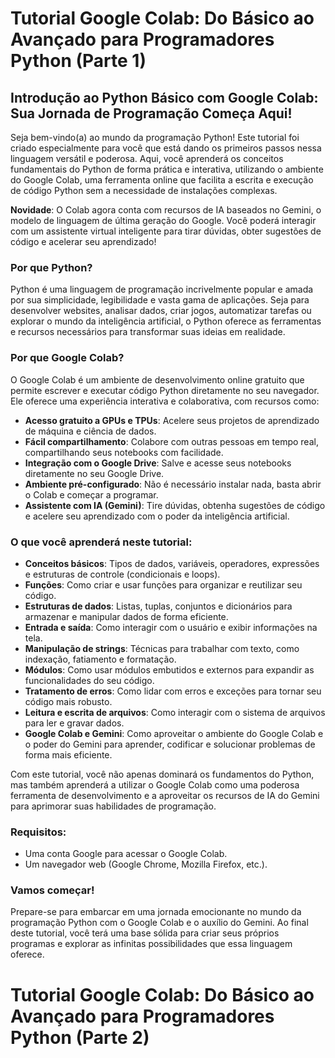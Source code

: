 # Tutorial Google Colab: Do Básico ao Avançado para Programadores Python (Parte 1)

## Introdução ao Python Básico com Google Colab: **Sua Jornada de Programação Começa Aqui!**
Seja bem-vindo(a) ao mundo da programação Python! Este tutorial foi criado especialmente para você que está dando os primeiros passos nessa linguagem versátil e poderosa. Aqui, você aprenderá os conceitos fundamentais do Python de forma prática e interativa, utilizando o ambiente do Google Colab, uma ferramenta online que facilita a escrita e execução de código Python sem a necessidade de instalações complexas.

**Novidade**: O Colab agora conta com recursos de IA baseados no Gemini, o modelo de linguagem de última geração do Google. Você poderá interagir com um assistente virtual inteligente para tirar dúvidas, obter sugestões de código e acelerar seu aprendizado!



### **Por que Python?**

Python é uma linguagem de programação incrivelmente popular e amada por sua simplicidade, legibilidade e vasta gama de aplicações. Seja para desenvolver websites, analisar dados, criar jogos, automatizar tarefas ou explorar o mundo da inteligência artificial, o Python oferece as ferramentas e recursos necessários para transformar suas ideias em realidade.

### **Por que Google Colab?**

O Google Colab é um ambiente de desenvolvimento online gratuito que permite escrever e executar código Python diretamente no seu navegador. Ele oferece uma experiência interativa e colaborativa, com recursos como:

* **Acesso gratuito a GPUs e TPUs**: Acelere seus projetos de aprendizado de máquina e ciência de dados.
* **Fácil compartilhamento**: Colabore com outras pessoas em tempo real, compartilhando seus notebooks com facilidade.
* **Integração com o Google Drive**: Salve e acesse seus notebooks diretamente no seu Google Drive.
* **Ambiente pré-configurado**: Não é necessário instalar nada, basta abrir o Colab e começar a programar.
* **Assistente com IA (Gemini)**: Tire dúvidas, obtenha sugestões de código e acelere seu aprendizado com o poder da inteligência artificial.


### **O que você aprenderá neste tutorial:**

* **Conceitos básicos**: Tipos de dados, variáveis, operadores, expressões e estruturas de controle (condicionais e loops).
* **Funções**: Como criar e usar funções para organizar e reutilizar seu código.
* **Estruturas de dados**: Listas, tuplas, conjuntos e dicionários para armazenar e manipular dados de forma eficiente.
* **Entrada e saída**: Como interagir com o usuário e exibir informações na tela.
* **Manipulação de strings**: Técnicas para trabalhar com texto, como indexação, fatiamento e formatação.
* **Módulos**: Como usar módulos embutidos e externos para expandir as funcionalidades do seu código.
* **Tratamento de erros**: Como lidar com erros e exceções para tornar seu código mais robusto.
* **Leitura e escrita de arquivos**: Como interagir com o sistema de arquivos para ler e gravar dados.
* **Google Colab e Gemini**: Como aproveitar o ambiente do Google Colab e o poder do Gemini para aprender, codificar e solucionar problemas de forma mais eficiente.

Com este tutorial, você não apenas dominará os fundamentos do Python, mas também aprenderá a utilizar o Google Colab como uma poderosa ferramenta de desenvolvimento e a aproveitar os recursos de IA do Gemini para aprimorar suas habilidades de programação.

### **Requisitos**:

* Uma conta Google para acessar o Google Colab.
* Um navegador web (Google Chrome, Mozilla Firefox, etc.).

### **Vamos começar!**

Prepare-se para embarcar em uma jornada emocionante no mundo da programação Python com o Google Colab e o auxílio do Gemini. Ao final deste tutorial, você terá uma base sólida para criar seus próprios programas e explorar as infinitas possibilidades que essa linguagem oferece.
















# Tutorial Google Colab: Do Básico ao Avançado para Programadores Python (Parte 2)


